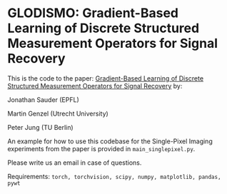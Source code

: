 # GLODISMO: Gradient-Based Learning of Discrete Structured Measurement Operators for Signal Recovery

This is the code to the paper: [Gradient-Based Learning of Discrete Structured Measurement Operators for Signal Recovery](https://arxiv.org/abs/2202.03391) by:

Jonathan Sauder (EPFL)

Martin Genzel (Utrecht University)

Peter Jung (TU Berlin)

An example for how to use this codebase for the Single-Pixel Imaging experiments from the paper is provided in `main_singlepixel.py`.

Please write us an email in case of questions.

Requirements:
`torch, torchvision, scipy, numpy, matplotlib, pandas, pywt`
